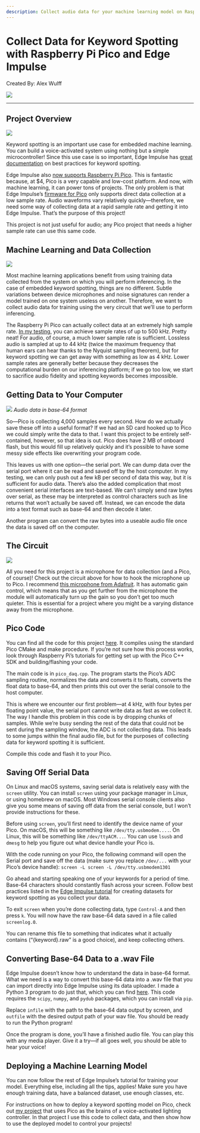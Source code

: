 ```yaml
---
description: Collect audio data for your machine learning model on Raspberry Pi Pico.
---
```


# Collect Data for Keyword Spotting with Raspberry Pi Pico and Edge Impulse

Created By:
Alex Wulff

![](.gitbook/assets/pico-collect/img_3512_RJ8fdfmh7U.jpg)

- - - -

## Project Overview

![](.gitbook/assets/pico-collect/cropped.jpg)

Keyword spotting is an important use case for embedded machine learning. You can build a voice-activated system using nothing but a simple microcontroller! Since this use case is so important, Edge Impulse has [great documentation](https://www.edgeimpulse.com/blog/getting-started-wizard-train-your-first-keyword-spotting-model-in-under-5-minutes) on best practices for keyword spotting.

Edge Impulse also [now supports Raspberry Pi Pico](https://www.edgeimpulse.com/blog/announcing-official-support-for-the-raspberry-pi-pico-rp2040). This is fantastic because, at $4, Pico is a very capable and low-cost platform. And now, with machine learning, it can power tons of projects. The only problem is that Edge Impulse’s [firmware for Pico](https://github.com/edgeimpulse/firmware-pi-rp2040) only supports direct data collection at a low sample rate. Audio waveforms vary relatively quickly—therefore, we need some way of collecting data at a rapid sample rate and getting it into Edge Impulse. That’s the purpose of this project!

This project is not just useful for audio; any Pico project that needs a higher sample rate can use this same code.

## Machine Learning and Data Collection

![](.gitbook/assets/pico-collect/img_3512_RJ8fdfmh7U.jpg)

Most machine learning applications benefit from using training data collected from the system on which you will perform inferencing. In the case of embedded keyword spotting, things are no different. Subtle variations between device microphones and noise signatures can render a model trained on one system useless on another. Therefore, we want to collect audio data for training using the very circuit that we’ll use to perform inferencing.

The Raspberry Pi Pico can actually collect data at an extremely high sample rate. [In my testing](https://www.hackster.io/AlexWulff/adc-sampling-and-fft-on-raspberry-pi-pico-f883dd), you can achieve sample rates of up to 500 kHz. Pretty neat! For audio, of course, a much lower sample rate is sufficient. Lossless audio is sampled at up to 44 kHz (twice the maximum frequency that human ears can hear thanks to the Nyquist sampling theorem), but for keyword spotting we can get away with something as low as 4 kHz. Lower sample rates are generally better because they decreases the computational burden on our inferencing platform; if we go too low, we start to sacrifice audio fidelity and spotting keywords becomes impossible.

## Getting Data to Your Computer

![](.gitbook/assets/pico-collect/A54ED154-E3BB-46C6-9C99-9024BD8868B6.png)
_Audio data in base-64 format_

So—Pico is collecting 4,000 samples every second. How do we actually save these off into a useful format? If we had an SD card hooked up to Pico we could simply write the data to that. I want this project to be entirely self-contained, however, so that idea is out. Pico does have 2 MB of onboard flash, but this would fill up relatively quickly and it’s possible to have some messy side effects like overwriting your program code.

This leaves us with one option—the serial port. We can dump data over the serial port where it can be read and saved off by the host computer. In my testing, we can only push out a few kB per second of data this way, but it is sufficient for audio data. There’s also the added complication that most convenient serial interfaces are text-based. We can’t simply send raw bytes over serial, as these may be interpreted as control characters such as line returns that won’t actually be saved off. Instead, we can encode the data into a text format such as base-64 and then decode it later.

Another program can convert the raw bytes into a useable audio file once the data is saved off on the computer.

## The Circuit

![](.gitbook/assets/pico-collect/779729FE-A6C5-4344-BFFD-7A82105CF072.png)

All you need for this project is a microphone for data collection (and a Pico, of course)! Check out the circuit above for how to hook the microphone up to Pico. I recommend [this microphone from Adafruit](https://www.amazon.com/Adafruit-Electret-Microphone-Amplifier-MAX9814/dp/B00SLYAI9K?crid=1X1U8WDI8EWI2&keywords=agc+microphone+adafruit&qid=1657032384&sprefix=agc+microphone+adafruit,aps,60&sr=8-4&linkCode=sl1&tag=alex040-20&linkId=cea31751db0847b9031760d4304b0be2&language=en_US&ref_=as_li_ss_tl). It has automatic gain control, which means that as you get further from the microphone the module will automatically turn up the gain so you don’t get too much quieter. This is essential for a project where you might be a varying distance away from the microphone.

## Pico Code

You can find all the code for this project [here](https://github.com/AlexFWulff/awulff-pico-playground/tree/main/pico-daq). It compiles using the standard Pico CMake and make procedure. If you’re not sure how this process works, look through Raspberry Pi’s tutorials for getting set up with the Pico C++ SDK and building/flashing your code.

The main code is in `pico_daq.cpp`. The program starts the Pico’s ADC sampling routine, normalizes the data and converts it to floats, converts the float data to base-64, and then prints this out over the serial console to the host computer.

This is where we encounter our first problem—at 4 kHz, with four bytes per floating point value, the serial port cannot write data as fast as we collect it. The way I handle this problem in this code is by dropping chunks of samples. While we’re busy sending the rest of the data that could not be sent during the sampling window, the ADC is not collecting data. This leads to some jumps within the final audio file, but for the purposes of collecting data for keyword spotting it is sufficient. 

Compile this code and flash it to your Pico.

## Saving Off Serial Data

On Linux and macOS systems, saving serial data is relatively easy with the `screen` utility. You can install `screen` using your package manager in Linux, or using homebrew on macOS. Most Windows serial console clients also give you some means of saving off data from the serial console, but I won’t provide instructions for these.

Before using `screen`, you’ll first need to identify the device name of your Pico. On macOS, this will be something like `/dev/tty.usbmodem....`. On Linux, this will be something like `/dev/ttyACM...`. You can use `lsusb` and `dmesg` to help you figure out what device handle your Pico is.

With the code running on your Pico, the following command will open the Serial port and save off the data (make sure you replace `/dev/...` with your Pico’s device handle):
`screen -L screen -L /dev/tty.usbmodem1301`

Go ahead and starting speaking one of your keywords for a period of time. Base-64 characters should constantly flash across your screen. Follow best practices listed in the [Edge Impulse tutorial](https://docs.edgeimpulse.com/docs/tutorials/responding-to-your-voice) for creating datasets for keyword spotting as you collect your data.

To exit `screen` when you’re done collecting data, type `Control-A` and then press `k`. You will now have the raw base-64 data saved in a file called `screenlog.0`.

You can rename this file to something that indicates what it actually contains (“{keyword}.raw” is a good choice), and keep collecting others.

## Converting Base-64 Data to a .wav File

Edge Impulse doesn’t know how to understand the data in base-64 format. What we need is a way to convert this base-64 data into a .wav file that you can import directly into Edge Impulse using its data uploader. I made a Python 3 program to do just that, which you can find [here](https://github.com/AlexFWulff/awulff-pico-playground/blob/main/pico-daq/py/b64_float_to_wave.py). This code requires the `scipy`, `numpy`, and `pydub` packages, which you can install via `pip`.

Replace `infile` with the path to the base-64 data output by screen, and `outfile` with the desired output path of your wav file. You should be ready to run the Python program!

Once the program is done, you’ll have a finished audio file. You can play this with any media player. Give it a try—if all goes well, you should be able to hear your voice!

## Deploying a Machine Learning Model

You can now follow the rest of Edge Impulse’s tutorial for training your model. Everything else, including all the tips, applies! Make sure you have enough training data, have a balanced dataset, use enough classes, etc.

For instructions on how to deploy a keyword spotting model on Pico, check out [my project](https://docs.edgeimpulse.com/experts/voice-activated-led-controller) that uses Pico as the brains of a voice-activated lighting controller. In that project I use this code to collect data, and then show how to use the deployed model to control your projects!



